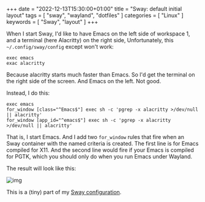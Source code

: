 +++
date = "2022-12-13T15:30:00+01:00"
title = "Sway: default initial layout"
tags = [ "sway", "wayland", "dotfiles" ]
categories = [ "Linux" ]
keywords = [ "Sway", "layout" ]
+++

When I start Sway, I'd like to have Emacs on the left side of workspace 1, and a terminal (here Alacritty)
on the right side, Unfortunately, this `~/.config/sway/config` except won't work:

```
exec emacs
exac alacritty
```

Because alacritty starts much faster than Emacs. So I'd get the terminal on the right side of the screen.
And Emacs on the left. Not good.

Instead, I do this:

```
exec emacs
for_window [class="^Emacs$"] exec sh -c 'pgrep -x alacritty >/dev/null || alacritty'
for_window [app_id="^emacs$"] exec sh -c 'pgrep -x alacritty >/dev/null || alacritty'
```

That is, I start Emacs. And I add two `for_window` rules that fire when an Sway
container with the named criteria is created. The first line is for Emacs
compiled for X11. And the second line would fire if your Emacs is compiled for
PGTK, which you should only do when you run Emacs under Wayland.

The result will look like this:

![img](./sway-default-layout.png)

This is a (tiny) part of my [Sway configuration](https://github.com/holgerschurig/dotfiles/blob/master/sway/.config/sway/config).
